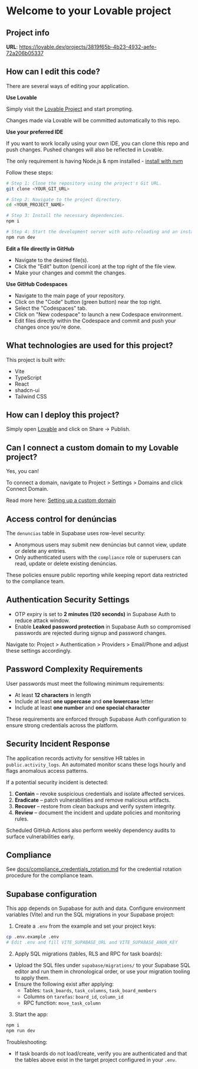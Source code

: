# Welcome to your Lovable project

## Project info

**URL**: https://lovable.dev/projects/3819f65b-4b23-4932-aefe-72a206b05337

## How can I edit this code?

There are several ways of editing your application.

**Use Lovable**

Simply visit the [Lovable Project](https://lovable.dev/projects/3819f65b-4b23-4932-aefe-72a206b05337) and start prompting.

Changes made via Lovable will be committed automatically to this repo.

**Use your preferred IDE**

If you want to work locally using your own IDE, you can clone this repo and push changes. Pushed changes will also be reflected in Lovable.

The only requirement is having Node.js & npm installed - [install with nvm](https://github.com/nvm-sh/nvm#installing-and-updating)

Follow these steps:

```sh
# Step 1: Clone the repository using the project's Git URL.
git clone <YOUR_GIT_URL>

# Step 2: Navigate to the project directory.
cd <YOUR_PROJECT_NAME>

# Step 3: Install the necessary dependencies.
npm i

# Step 4: Start the development server with auto-reloading and an instant preview.
npm run dev
```

**Edit a file directly in GitHub**

- Navigate to the desired file(s).
- Click the "Edit" button (pencil icon) at the top right of the file view.
- Make your changes and commit the changes.

**Use GitHub Codespaces**

- Navigate to the main page of your repository.
- Click on the "Code" button (green button) near the top right.
- Select the "Codespaces" tab.
- Click on "New codespace" to launch a new Codespace environment.
- Edit files directly within the Codespace and commit and push your changes once you're done.

## What technologies are used for this project?

This project is built with:

- Vite
- TypeScript
- React
- shadcn-ui
- Tailwind CSS

## How can I deploy this project?

Simply open [Lovable](https://lovable.dev/projects/3819f65b-4b23-4932-aefe-72a206b05337) and click on Share -> Publish.

## Can I connect a custom domain to my Lovable project?

Yes, you can!

To connect a domain, navigate to Project > Settings > Domains and click Connect Domain.

Read more here: [Setting up a custom domain](https://docs.lovable.dev/tips-tricks/custom-domain#step-by-step-guide)

## Access control for denúncias

The `denuncias` table in Supabase uses row-level security:

- Anonymous users may submit new denúncias but cannot view, update or delete any entries.
- Only authenticated users with the `compliance` role or superusers can read, update or delete existing denúncias.

These policies ensure public reporting while keeping report data restricted to the compliance team.

## Authentication Security Settings

- OTP expiry is set to **2 minutes (120 seconds)** in Supabase Auth to reduce attack window.
- Enable **Leaked password protection** in Supabase Auth so compromised passwords are rejected during signup and password changes.

Navigate to: Project > Authentication > Providers > Email/Phone and adjust these settings accordingly.

## Password Complexity Requirements

User passwords must meet the following minimum requirements:

- At least **12 characters** in length
- Include at least **one uppercase** and **one lowercase** letter
- Include at least **one number** and **one special character**

These requirements are enforced through Supabase Auth configuration to ensure strong
credentials across the platform.

## Security Incident Response

The application records activity for sensitive HR tables in `public.activity_logs`.
An automated monitor scans these logs hourly and flags anomalous access patterns.

If a potential security incident is detected:

1. **Contain** – revoke suspicious credentials and isolate affected services.
2. **Eradicate** – patch vulnerabilities and remove malicious artifacts.
3. **Recover** – restore from clean backups and verify system integrity.
4. **Review** – document the incident and update policies and monitoring rules.

Scheduled GitHub Actions also perform weekly dependency audits to surface
vulnerabilities early.

## Compliance

See [docs/compliance_credentials_rotation.md](docs/compliance_credentials_rotation.md) for the credential rotation procedure for the compliance team.

## Supabase configuration

This app depends on Supabase for auth and data. Configure environment variables (Vite) and run the SQL migrations in your Supabase project:

1) Create a `.env` from the example and set your project keys:

```sh
cp .env.example .env
# Edit .env and fill VITE_SUPABASE_URL and VITE_SUPABASE_ANON_KEY
```

2) Apply SQL migrations (tables, RLS and RPC for task boards):

- Upload the SQL files under `supabase/migrations/` to your Supabase SQL editor and run them in chronological order, or use your migration tooling to apply them.
- Ensure the following exist after applying:
  - Tables: `task_boards`, `task_columns`, `task_board_members`
  - Columns on `tarefas`: `board_id`, `column_id`
  - RPC function: `move_task_column`

3) Start the app:

```sh
npm i
npm run dev
```

Troubleshooting:
- If task boards do not load/create, verify you are authenticated and that the tables above exist in the target project configured in your `.env`.
